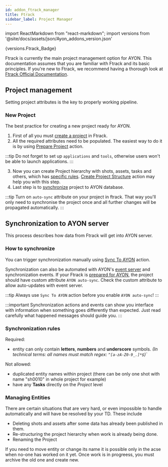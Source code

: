 ```yaml
---
id: addon_ftrack_manager
title: Ftrack
sidebar_label: Project Manager
---
```

import ReactMarkdown from "react-markdown";
import versions from '@site/docs/assets/json/Ayon_addons_version.json'

<ReactMarkdown>
{versions.Ftrack_Badge}
</ReactMarkdown>

Ftrack is currently the main project management option for AYON. This documentation assumes that you are familiar with Ftrack and its basic principles. If you're new to Ftrack, we recommend having a thorough look at [Ftrack Official Documentation](https://help.ftrack.com/en/).

## Project management
Setting project attributes is the key to properly working pipeline.

### New Project
The best practice for creating a new project ready for AYON.
1. First of all you must [create a project](http://ftrack.rtd.ftrack.com/en/stable/using/managing_projects/creating_a_new_project.html) in Ftrack.
2. All the required attributes need to be populated. The easiest way to do it is by using [Prepare Project](manager_ftrack_actions.md#prepare-project) action.

:::tip
Do not forget to set up `applications` and `tools`, otherwise users won't be able to launch applications.
:::

3. Now you can create Project hierarchy with shots, assets, tasks and others, which has [specific rules](#synchronization-rules). [Create Project Structure](manager_ftrack_actions.md#create-project-structure) action may help you with this step.
4. Last step is to [synchronize](#synchronization-to-ayon-server) project to AYON database.

:::tip
Turn on `auto-sync` attribute on your project in ftrack. That way you'll only need to synchronise the project once and all further changes will be propagated automatically.
:::

## Synchronization to AYON server
This process describes how data from Ftrack will get into AYON server.

### How to synchronize
You can trigger synchronization manually using [Sync To AYON](manager_ftrack_actions.md#sync-to-ayon) action.

Synchronization can also be automated with AYON's [event server](#event-server) and synchronization events. If your Ftrack is [prepared for AYON](module_ftrack.md#prepare-ftrack-for-ayon), the project should have custom attribute `AYON auto-sync`. Check the custom attribute to allow auto-updates with event server.

:::tip
Always use `Sync To AYON` action before you enable `AYON auto-sync`!
:::

:::important
Synchronization actions and events can show you interface with information when something goes differently than expected. Just read carefully what happened messages should guide you.
:::

### Synchronization rules
Required:
- entity can only contain **letters**, **numbers** and **underscore** symbols.  *(In technical terms: all names must match regex: `^[a-zA-Z0-9_.]*$`)`*

Not allowed:
- duplicated entity names within project (there can be only one shot with name "sh0010" in whole project for example)
- have any **Tasks** directly on the *Project* level

### Managing Entities

There are certain situations that are very hard, or even impossible to handle automatically and will have be resolved by your TD. These include

- Deleting shots and assets after some data has already been published in them.
- Re-structuring the project hierarchy when work is already being done.
- Renaming the Project

If you need to move entity or change its name it is possible only in the acse when no-one has worked on it yet. Once work is in progreess, you must archive the old one and create new.
